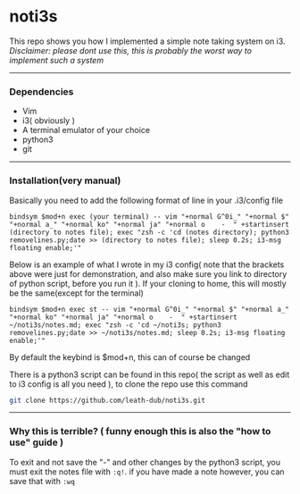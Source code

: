 # noti3s
This repo shows you how I implemented a simple note taking system on i3.
_Disclaimer: please dont use this, this is probably the worst way to implement such a system_

---

### Dependencies

* Vim 
* i3( obviously )
* A terminal emulator of your choice
* python3
* git

--- 

### Installation(very manual)


Basically you need to add the following format of line in your .i3/config file

```
bindsym $mod+n exec (your terminal) -- vim "+normal G^0i_" "+normal $" "+normal a_" "+normal ko" "+normal ja" "+normal o    -  " +startinsert (directory to notes file); exec "zsh -c 'cd (notes directory); python3 removelines.py;date >> (directory to notes file); sleep 0.2s; i3-msg floating enable;'"
```
Below is an example of what I wrote in my i3 config( note that the brackets above were just for demonstration, and also make sure you link to directory of python script, before you run it ). If your cloning to home, this will mostly be the same(except for the terminal)

```
bindsym $mod+n exec st -- vim "+normal G^0i_" "+normal $" "+normal a_" "+normal ko" "+normal ja" "+normal o    -  " +startinsert ~/noti3s/notes.md; exec "zsh -c 'cd ~/noti3s; python3 removelines.py;date >> ~/noti3s/notes.md; sleep 0.2s; i3-msg floating enable;'"
```

By default the keybind is $mod+n, this can of course be changed

There is a python3 script can be found in this repo( the script as well as edit to i3 config is all you need ), to clone the repo use this command
```zsh
git clone https://github.com/leath-dub/noti3s.git
```
---

### Why this is terrible? ( funny enough this is also the "how to use" guide )

To exit and not save the "-" and other changes by the python3 script, you must exit the notes file with ```:q!```.
if you have made a note however, you can save that with ```:wq```









